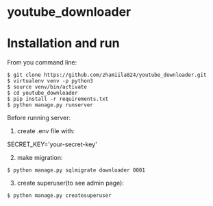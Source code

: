 # youtube_downloader

# Installation and run
From you command line:
```
$ git clone https://github.com/zhamiila824/youtube_downloader.git
$ virtualenv venv -p python3
$ source venv/bin/activate
$ cd youtube_downloader
$ pip install -r requirements.txt
$ python manage.py runserver
```

Before running server:
1) create .env file with:

  SECRET_KEY='your-secret-key'

2) make migration:
```
$ python manage.py sqlmigrate downloader 0001
```
3) create superuser(to see admin page):
```
$ python manage.py createsuperuser
```
